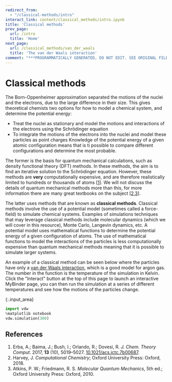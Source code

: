 ```yaml
---
redirect_from:
  - "/classical-methods/intro"
interact_link: content/classical_methods/intro.ipynb
title: 'Classical methods'
prev_page:
  url: /intro
  title: 'Home'
next_page:
  url: /classical_methods/van_der_waals
  title: 'The van der Waals interaction'
comment: "***PROGRAMMATICALLY GENERATED, DO NOT EDIT. SEE ORIGINAL FILES IN /content***"
---
```


# Classical methods

The Born-Oppenheimer approximation separated the motions of the nuclei and the electrons, due to the large difference in their size.
This gives theoretical chemists two options for how to model a chemical system, and determine the potential energy: 
- Treat the nuclei as stationary and model the motions and interactions of the electrons using the Schrödinger equation
- To integrate the motions of the electrons into the nuclei and model these particles as point charges
Knowledge of the potential energy of a given atomic configuration means that is ti possible to compare different configurations and determine the most probable. 

The former is the basis for quantum mechanical calculations, such as density functional theory (DFT) methods. 
In these methods, the aim is to find an iterative solution to the Schrödinger equation. 
However, these methods are **very** computationally expensive, and are therefore realistically limited to hundreds or thousands of atoms [[1](#References)]. 
We will not discuss the details of quantum mechanical methods more than this, for more information there are many great textbooks on the subject [[2,3](#References)]. 

The latter uses methods that are known as **classical methods**.
Classical methods involve the use of a potential model (sometimes called a force-field) to simulate chemical systems. 
Examples of simulations techniques that may leverage classical methods include molecular dynamics (which we will cover in this resource), Monte Carlo, Langevin dynamics, etc.
A potential model uses mathematical functions to determine the potential energy of a given configuration of atoms. 
The use of mathematical functions to model the interactions of the particles is less computationally expensive than quantum mechanical methods meaning that it is possible to simulate larger systems. 

An example of a classical method can be seen below where the particles have only a [van der Waals interaction](https://en.wikipedia.org/wiki/Van_der_Waals_force), which is a good model for argon gas.
The number in the function is the temperature of the simulation in Kelvin. 
Click the "Interact" button at the top of this page to launch an interactive MyBinder page, you can then run the simulation at a series of different temperatures and see how the motions of the particles change. 



{:.input_area}
```python
import vdw
%matplotlib notebook
vdw.simulation(300)
```


## References

1. Erba, A.; Baima, J.; Bush, I.; Orlando, R.; Dovesi, R. *J. Chem. Theory Comput.* 2017, **13** (10), 5019–5027. [10.1021/acs.jctc.7b00687](https://doi.org/10.1021/acs.jctc.7b00687).
2. Harvey, J. *Computational Chemistry*; Oxford University Press: Oxford, 2018.
3. Atkins, P. W.; Friedmann, R. S. *Molecular Quantum Mechanics*, 5th ed.; Oxford University Press: Oxford, 2010.
